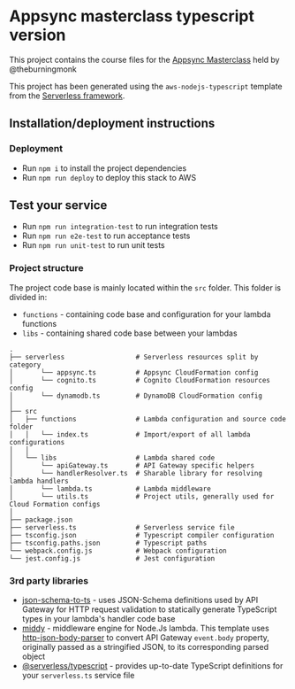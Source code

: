 # Appsync masterclass typescript version

This project contains the course files for the [Appsync Masterclass](https://appsyncmasterclass.com/) held by
@theburningmonk

This project has been generated using the `aws-nodejs-typescript` template from
the [Serverless framework](https://www.serverless.com/).

## Installation/deployment instructions

### Deployment

- Run `npm i` to install the project dependencies
- Run `npm run deploy` to deploy this stack to AWS

## Test your service

- Run `npm run integration-test` to run integration tests
- Run `npm run e2e-test` to run acceptance tests
- Run `npm run unit-test` to run unit tests

### Project structure

The project code base is mainly located within the `src` folder. This folder is divided in:

- `functions` - containing code base and configuration for your lambda functions
- `libs` - containing shared code base between your lambdas

```
.
├── serverless                  # Serverless resources split by category
│       └── appsync.ts          # Appsync CloudFormation config
│       └── cognito.ts          # Cognito CloudFormation resources config
│       └── dynamodb.ts         # DynamoDB CloudFormation config
│
├── src
│   ├── functions               # Lambda configuration and source code folder
│   │   └── index.ts            # Import/export of all lambda configurations
│   │
│   └── libs                    # Lambda shared code
│       └── apiGateway.ts       # API Gateway specific helpers
│       └── handlerResolver.ts  # Sharable library for resolving lambda handlers
│       └── lambda.ts           # Lambda middleware
│       └── utils.ts            # Project utils, generally used for Cloud Formation configs
│
├── package.json
├── serverless.ts               # Serverless service file
├── tsconfig.json               # Typescript compiler configuration
├── tsconfig.paths.json         # Typescript paths
└── webpack.config.js           # Webpack configuration
└── jest.config.js              # Jest configuration
```

### 3rd party libraries

- [json-schema-to-ts](https://github.com/ThomasAribart/json-schema-to-ts) - uses JSON-Schema definitions used by API
  Gateway for HTTP request validation to statically generate TypeScript types in your lambda's handler code base
- [middy](https://github.com/middyjs/middy) - middleware engine for Node.Js lambda. This template
  uses [http-json-body-parser](https://github.com/middyjs/middy/tree/master/packages/http-json-body-parser) to convert
  API Gateway `event.body` property, originally passed as a stringified JSON, to its corresponding parsed object
- [@serverless/typescript](https://github.com/serverless/typescript) - provides up-to-date TypeScript definitions for
  your `serverless.ts` service file
